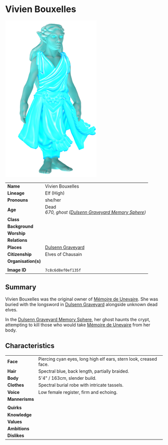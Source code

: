 # Vivien Bouxelles

<img src="https://raw.githubusercontent.com/jesskelsall/astarus-images/main/characters/portraits/7c8c6d8ef0ef135f.png" height="500" />

|||
| --- | --- |
| **Name** | Vivien Bouxelles | character.4
| **Lineage** | Elf (High) |
| **Pronouns** | she/her |
| **Age** | Dead<br>*670, ghost ([Dulsenn Graveyard Memory Sphere](../items/artifacts-of-oonar/memory-spheres/dulsenn-graveyard-memory-sphere.md))* |
| **Class** | |
| **Background** | |
| **Worship** | |
| **Relations** | |
| **Places** | [Dulsenn Graveyard](../places/structures/dulsenn-graveyard.md) |
| **Citizenship** | Elves of Chausain |
| **Organisation(s)** | |
|||
| **Image ID** | `7c8c6d8ef0ef135f` |

## Summary

Vivien Bouxelles was the original owner of [Mémoire de Unevaire](../items/echneshment/weapons/memoire-de-unevaire.md). She was buried with the longsword in [Dulsenn Graveyard](../places/structures/dulsenn-graveyard.md) alongside unknown dead elves.

In the [Dulsenn Graveyard Memory Sphere](../items/artifacts-of-oonar/memory-spheres/dulsenn-graveyard-memory-sphere.md), her ghost haunts the crypt, attempting to kill those who would take [Mémoire de Unevaire](../items/echneshment/weapons/memoire-de-unevaire.md) from her body.

## Characteristics

| | |
| --- | --- |
| **Face** | Piercing cyan eyes, long high elf ears, stern look, creased face. | characteristics.2
| **Hair** | Spectral blue, back length, partially braided. |
| **Body** | 5'4" / 163cm, slender build. |
| **Clothes** | Spectral burial robe with intricate tassels. |
| **Voice** | Low female register, firm and echoing. |
| **Mannerisms** | |
| | |
| **Quirks** | |
| **Knowledge** | |
| **Values** | |
| **Ambitions** | |
| **Dislikes** | |
